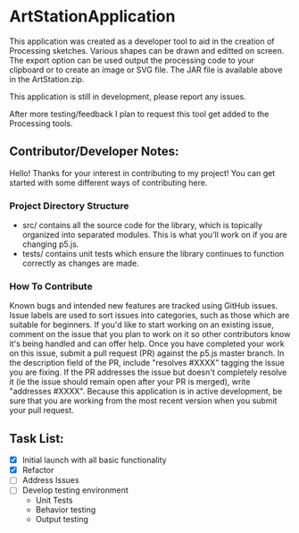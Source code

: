 # ArtStationApplication

This application was created as a developer tool to aid in the creation of Processing sketches. Various shapes can be drawn and editted on  screen. The export option can be used output the processing code to your clipboard or to create an image or SVG file. The JAR file is available above in the ArtStation.zip. 

This application is still in development, please report any issues. 

After more testing/feedback I plan to request this tool get added to the Processing tools. 

## Contributor/Developer Notes:

Hello! Thanks for your interest in contributing to my project! You can get started with some different ways of contributing here.

### Project Directory Structure
- src/ contains all the source code for the library, which is topically organized into separated modules. This is what you'll work on if you are changing p5.js.
- tests/ contains unit tests which ensure the library continues to function correctly as changes are made.

### How To Contribute
Known bugs and intended new features are tracked using GitHub issues. Issue labels are used to sort issues into categories, such as those which are suitable for beginners. If you'd like to start working on an existing issue, comment on the issue that you plan to work on it so other contributors know it's being handled and can offer help. Once you have completed your work on this issue, submit a pull request (PR) against the p5.js master branch. In the description field of the PR, include "resolves #XXXX" tagging the issue you are fixing. If the PR addresses the issue but doesn't completely resolve it (ie the issue should remain open after your PR is merged), write "addresses #XXXX". Because this application is in active development, be sure that you are working from the most recent version when you submit your pull request. 

## Task List:

- [x] Initial launch with all basic functionality 
- [x] Refactor
- [ ] Address Issues
- [ ] Develop testing environment
    - Unit Tests
    - Behavior testing
    - Output testing



